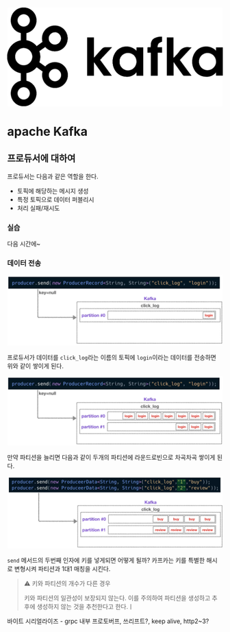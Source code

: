 

![Apache kafka 개요](./images/6a46514d46e0edd07ab4e80c828d60a8.png)

# apache Kafka 

## 프로듀서에 대하여

프로듀서는 다음과 같은 역할을 한다.

- 토픽에 해당하는 메시지 생성
- 특정 토픽으로 데이터 퍼블리시
- 처리 실패/재시도



### 실습

다음 시간에~



### 데이터 전송

![image-20211007195842948](./images/image-20211007195842948.png)

프로듀서가 데이터를 `click_log`라는 이름의 토픽에 `login`이라는 데이터를 전송하면 위와 같이 쌓이게 된다.



![image-20211007195906511](./images/image-20211007195906511.png)

만약 파티션을 늘리면 다음과 같이 두개의 파티션에 라운드로빈으로 차곡차곡 쌓이게 된다.



![image-20211007200105933](./images/image-20211007200105933.png)

`send` 메서드의 두번째 인자에 키를 넣게되면 어떻게 될까? 카프카는 키를 특별한 해시로 변형시켜 파티션과 1대1 매칭을 시킨다. 

> ⚠️ 키와 파티션의 개수가 다른 경우
>
> 키와 파티션의 일관성이 보장되지 않는다. 이를 주의하여 파티션을 생성하고 추후에 생성하지 않는 것을 추천한다고 한다.ㅣ



바이트 시리얼라이즈 - grpc 내부 프로토버프, 쓰리프트?, keep alive, http2~3?

